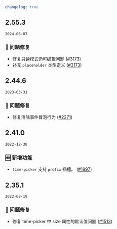 ```yaml
changelog: true
```

## 2.55.3

`2024-06-07`

### 🐛 问题修复

- 修复只读模式仍可编辑问题 ([#3173](https://github.com/arco-design/arco-design-vue/pull/3173))
- 补充 `placeholder` 类型定义 ([#3173](https://github.com/arco-design/arco-design-vue/pull/3173))


## 2.44.6

`2023-03-31`

### 🐛 问题修复

- 修复清除事件冒泡行为 ([#2271](https://github.com/arco-design/arco-design-vue/pull/2271))


## 2.41.0

`2022-12-30`

### 🆕 新增功能

- `time-picker` 支持 `prefix` 插槽。 ([#1997](https://github.com/arco-design/arco-design-vue/pull/1997))


## 2.35.1

`2022-08-19`

### 🐛 问题修复

- 修复 time-picker 中 size 属性的默认值问题 ([#1513](https://github.com/arco-design/arco-design-vue/pull/1513))

